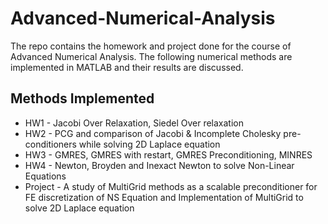 # Advanced-Numerical-Analysis
The repo contains the homework and project done for the course of Advanced Numerical Analysis. The following numerical methods are implemented in MATLAB and their results are discussed.

## Methods Implemented
  * HW1 - Jacobi Over Relaxation, Siedel Over relaxation
  * HW2 - PCG and comparison of Jacobi & Incomplete Cholesky pre-conditioners while solving 2D Laplace equation
  * HW3 - GMRES, GMRES with restart, GMRES Preconditioning, MINRES
  * HW4 - Newton, Broyden and Inexact Newton to solve Non-Linear Equations
  * Project - A study of MultiGrid methods as a scalable preconditioner for FE discretization of NS Equation and Implementation of MultiGrid to solve 2D Laplace equation 
